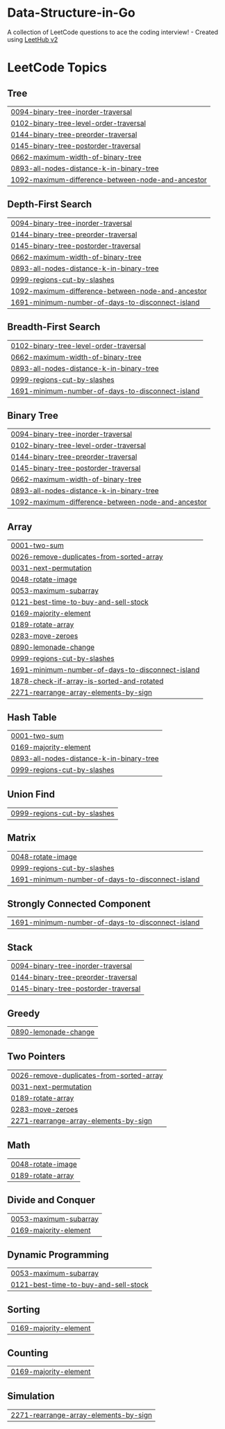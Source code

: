 # Data-Structure-in-Go
A collection of LeetCode questions to ace the coding interview! - Created using [LeetHub v2](https://github.com/arunbhardwaj/LeetHub-2.0)

<!---LeetCode Topics Start-->
# LeetCode Topics
## Tree
|  |
| ------- |
| [0094-binary-tree-inorder-traversal](https://github.com/kanhaiyagupta9045/Data-Structure-in-Go/tree/master/0094-binary-tree-inorder-traversal) |
| [0102-binary-tree-level-order-traversal](https://github.com/kanhaiyagupta9045/Data-Structure-in-Go/tree/master/0102-binary-tree-level-order-traversal) |
| [0144-binary-tree-preorder-traversal](https://github.com/kanhaiyagupta9045/Data-Structure-in-Go/tree/master/0144-binary-tree-preorder-traversal) |
| [0145-binary-tree-postorder-traversal](https://github.com/kanhaiyagupta9045/Data-Structure-in-Go/tree/master/0145-binary-tree-postorder-traversal) |
| [0662-maximum-width-of-binary-tree](https://github.com/kanhaiyagupta9045/Data-Structure-in-Go/tree/master/0662-maximum-width-of-binary-tree) |
| [0893-all-nodes-distance-k-in-binary-tree](https://github.com/kanhaiyagupta9045/Data-Structure-in-Go/tree/master/0893-all-nodes-distance-k-in-binary-tree) |
| [1092-maximum-difference-between-node-and-ancestor](https://github.com/kanhaiyagupta9045/Data-Structure-in-Go/tree/master/1092-maximum-difference-between-node-and-ancestor) |
## Depth-First Search
|  |
| ------- |
| [0094-binary-tree-inorder-traversal](https://github.com/kanhaiyagupta9045/Data-Structure-in-Go/tree/master/0094-binary-tree-inorder-traversal) |
| [0144-binary-tree-preorder-traversal](https://github.com/kanhaiyagupta9045/Data-Structure-in-Go/tree/master/0144-binary-tree-preorder-traversal) |
| [0145-binary-tree-postorder-traversal](https://github.com/kanhaiyagupta9045/Data-Structure-in-Go/tree/master/0145-binary-tree-postorder-traversal) |
| [0662-maximum-width-of-binary-tree](https://github.com/kanhaiyagupta9045/Data-Structure-in-Go/tree/master/0662-maximum-width-of-binary-tree) |
| [0893-all-nodes-distance-k-in-binary-tree](https://github.com/kanhaiyagupta9045/Data-Structure-in-Go/tree/master/0893-all-nodes-distance-k-in-binary-tree) |
| [0999-regions-cut-by-slashes](https://github.com/kanhaiyagupta9045/Data-Structure-in-Go/tree/master/0999-regions-cut-by-slashes) |
| [1092-maximum-difference-between-node-and-ancestor](https://github.com/kanhaiyagupta9045/Data-Structure-in-Go/tree/master/1092-maximum-difference-between-node-and-ancestor) |
| [1691-minimum-number-of-days-to-disconnect-island](https://github.com/kanhaiyagupta9045/Data-Structure-in-Go/tree/master/1691-minimum-number-of-days-to-disconnect-island) |
## Breadth-First Search
|  |
| ------- |
| [0102-binary-tree-level-order-traversal](https://github.com/kanhaiyagupta9045/Data-Structure-in-Go/tree/master/0102-binary-tree-level-order-traversal) |
| [0662-maximum-width-of-binary-tree](https://github.com/kanhaiyagupta9045/Data-Structure-in-Go/tree/master/0662-maximum-width-of-binary-tree) |
| [0893-all-nodes-distance-k-in-binary-tree](https://github.com/kanhaiyagupta9045/Data-Structure-in-Go/tree/master/0893-all-nodes-distance-k-in-binary-tree) |
| [0999-regions-cut-by-slashes](https://github.com/kanhaiyagupta9045/Data-Structure-in-Go/tree/master/0999-regions-cut-by-slashes) |
| [1691-minimum-number-of-days-to-disconnect-island](https://github.com/kanhaiyagupta9045/Data-Structure-in-Go/tree/master/1691-minimum-number-of-days-to-disconnect-island) |
## Binary Tree
|  |
| ------- |
| [0094-binary-tree-inorder-traversal](https://github.com/kanhaiyagupta9045/Data-Structure-in-Go/tree/master/0094-binary-tree-inorder-traversal) |
| [0102-binary-tree-level-order-traversal](https://github.com/kanhaiyagupta9045/Data-Structure-in-Go/tree/master/0102-binary-tree-level-order-traversal) |
| [0144-binary-tree-preorder-traversal](https://github.com/kanhaiyagupta9045/Data-Structure-in-Go/tree/master/0144-binary-tree-preorder-traversal) |
| [0145-binary-tree-postorder-traversal](https://github.com/kanhaiyagupta9045/Data-Structure-in-Go/tree/master/0145-binary-tree-postorder-traversal) |
| [0662-maximum-width-of-binary-tree](https://github.com/kanhaiyagupta9045/Data-Structure-in-Go/tree/master/0662-maximum-width-of-binary-tree) |
| [0893-all-nodes-distance-k-in-binary-tree](https://github.com/kanhaiyagupta9045/Data-Structure-in-Go/tree/master/0893-all-nodes-distance-k-in-binary-tree) |
| [1092-maximum-difference-between-node-and-ancestor](https://github.com/kanhaiyagupta9045/Data-Structure-in-Go/tree/master/1092-maximum-difference-between-node-and-ancestor) |
## Array
|  |
| ------- |
| [0001-two-sum](https://github.com/kanhaiyagupta9045/Data-Structure-in-Go/tree/master/0001-two-sum) |
| [0026-remove-duplicates-from-sorted-array](https://github.com/kanhaiyagupta9045/Data-Structure-in-Go/tree/master/0026-remove-duplicates-from-sorted-array) |
| [0031-next-permutation](https://github.com/kanhaiyagupta9045/Data-Structure-in-Go/tree/master/0031-next-permutation) |
| [0048-rotate-image](https://github.com/kanhaiyagupta9045/Data-Structure-in-Go/tree/master/0048-rotate-image) |
| [0053-maximum-subarray](https://github.com/kanhaiyagupta9045/Data-Structure-in-Go/tree/master/0053-maximum-subarray) |
| [0121-best-time-to-buy-and-sell-stock](https://github.com/kanhaiyagupta9045/Data-Structure-in-Go/tree/master/0121-best-time-to-buy-and-sell-stock) |
| [0169-majority-element](https://github.com/kanhaiyagupta9045/Data-Structure-in-Go/tree/master/0169-majority-element) |
| [0189-rotate-array](https://github.com/kanhaiyagupta9045/Data-Structure-in-Go/tree/master/0189-rotate-array) |
| [0283-move-zeroes](https://github.com/kanhaiyagupta9045/Data-Structure-in-Go/tree/master/0283-move-zeroes) |
| [0890-lemonade-change](https://github.com/kanhaiyagupta9045/Data-Structure-in-Go/tree/master/0890-lemonade-change) |
| [0999-regions-cut-by-slashes](https://github.com/kanhaiyagupta9045/Data-Structure-in-Go/tree/master/0999-regions-cut-by-slashes) |
| [1691-minimum-number-of-days-to-disconnect-island](https://github.com/kanhaiyagupta9045/Data-Structure-in-Go/tree/master/1691-minimum-number-of-days-to-disconnect-island) |
| [1878-check-if-array-is-sorted-and-rotated](https://github.com/kanhaiyagupta9045/Data-Structure-in-Go/tree/master/1878-check-if-array-is-sorted-and-rotated) |
| [2271-rearrange-array-elements-by-sign](https://github.com/kanhaiyagupta9045/Data-Structure-in-Go/tree/master/2271-rearrange-array-elements-by-sign) |
## Hash Table
|  |
| ------- |
| [0001-two-sum](https://github.com/kanhaiyagupta9045/Data-Structure-in-Go/tree/master/0001-two-sum) |
| [0169-majority-element](https://github.com/kanhaiyagupta9045/Data-Structure-in-Go/tree/master/0169-majority-element) |
| [0893-all-nodes-distance-k-in-binary-tree](https://github.com/kanhaiyagupta9045/Data-Structure-in-Go/tree/master/0893-all-nodes-distance-k-in-binary-tree) |
| [0999-regions-cut-by-slashes](https://github.com/kanhaiyagupta9045/Data-Structure-in-Go/tree/master/0999-regions-cut-by-slashes) |
## Union Find
|  |
| ------- |
| [0999-regions-cut-by-slashes](https://github.com/kanhaiyagupta9045/Data-Structure-in-Go/tree/master/0999-regions-cut-by-slashes) |
## Matrix
|  |
| ------- |
| [0048-rotate-image](https://github.com/kanhaiyagupta9045/Data-Structure-in-Go/tree/master/0048-rotate-image) |
| [0999-regions-cut-by-slashes](https://github.com/kanhaiyagupta9045/Data-Structure-in-Go/tree/master/0999-regions-cut-by-slashes) |
| [1691-minimum-number-of-days-to-disconnect-island](https://github.com/kanhaiyagupta9045/Data-Structure-in-Go/tree/master/1691-minimum-number-of-days-to-disconnect-island) |
## Strongly Connected Component
|  |
| ------- |
| [1691-minimum-number-of-days-to-disconnect-island](https://github.com/kanhaiyagupta9045/Data-Structure-in-Go/tree/master/1691-minimum-number-of-days-to-disconnect-island) |
## Stack
|  |
| ------- |
| [0094-binary-tree-inorder-traversal](https://github.com/kanhaiyagupta9045/Data-Structure-in-Go/tree/master/0094-binary-tree-inorder-traversal) |
| [0144-binary-tree-preorder-traversal](https://github.com/kanhaiyagupta9045/Data-Structure-in-Go/tree/master/0144-binary-tree-preorder-traversal) |
| [0145-binary-tree-postorder-traversal](https://github.com/kanhaiyagupta9045/Data-Structure-in-Go/tree/master/0145-binary-tree-postorder-traversal) |
## Greedy
|  |
| ------- |
| [0890-lemonade-change](https://github.com/kanhaiyagupta9045/Data-Structure-in-Go/tree/master/0890-lemonade-change) |
## Two Pointers
|  |
| ------- |
| [0026-remove-duplicates-from-sorted-array](https://github.com/kanhaiyagupta9045/Data-Structure-in-Go/tree/master/0026-remove-duplicates-from-sorted-array) |
| [0031-next-permutation](https://github.com/kanhaiyagupta9045/Data-Structure-in-Go/tree/master/0031-next-permutation) |
| [0189-rotate-array](https://github.com/kanhaiyagupta9045/Data-Structure-in-Go/tree/master/0189-rotate-array) |
| [0283-move-zeroes](https://github.com/kanhaiyagupta9045/Data-Structure-in-Go/tree/master/0283-move-zeroes) |
| [2271-rearrange-array-elements-by-sign](https://github.com/kanhaiyagupta9045/Data-Structure-in-Go/tree/master/2271-rearrange-array-elements-by-sign) |
## Math
|  |
| ------- |
| [0048-rotate-image](https://github.com/kanhaiyagupta9045/Data-Structure-in-Go/tree/master/0048-rotate-image) |
| [0189-rotate-array](https://github.com/kanhaiyagupta9045/Data-Structure-in-Go/tree/master/0189-rotate-array) |
## Divide and Conquer
|  |
| ------- |
| [0053-maximum-subarray](https://github.com/kanhaiyagupta9045/Data-Structure-in-Go/tree/master/0053-maximum-subarray) |
| [0169-majority-element](https://github.com/kanhaiyagupta9045/Data-Structure-in-Go/tree/master/0169-majority-element) |
## Dynamic Programming
|  |
| ------- |
| [0053-maximum-subarray](https://github.com/kanhaiyagupta9045/Data-Structure-in-Go/tree/master/0053-maximum-subarray) |
| [0121-best-time-to-buy-and-sell-stock](https://github.com/kanhaiyagupta9045/Data-Structure-in-Go/tree/master/0121-best-time-to-buy-and-sell-stock) |
## Sorting
|  |
| ------- |
| [0169-majority-element](https://github.com/kanhaiyagupta9045/Data-Structure-in-Go/tree/master/0169-majority-element) |
## Counting
|  |
| ------- |
| [0169-majority-element](https://github.com/kanhaiyagupta9045/Data-Structure-in-Go/tree/master/0169-majority-element) |
## Simulation
|  |
| ------- |
| [2271-rearrange-array-elements-by-sign](https://github.com/kanhaiyagupta9045/Data-Structure-in-Go/tree/master/2271-rearrange-array-elements-by-sign) |
<!---LeetCode Topics End-->